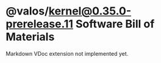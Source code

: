 # @valos/kernel@0.35.0-prerelease.11 Software Bill of Materials

Markdown VDoc extension not implemented yet.
